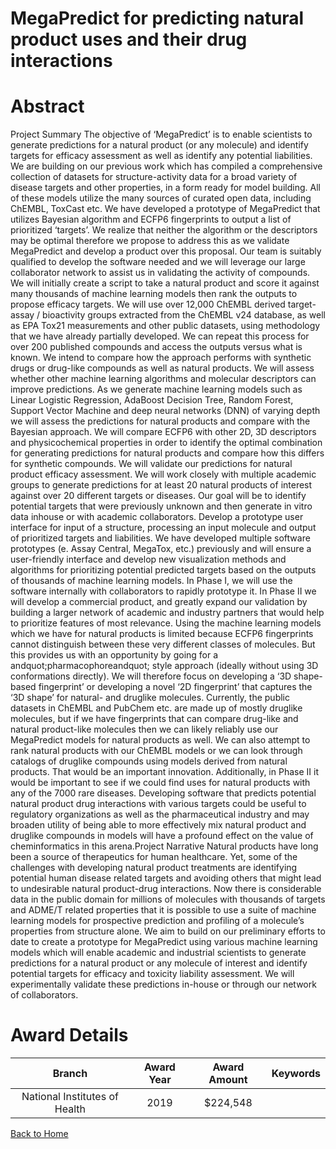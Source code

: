 
MegaPredict for predicting natural product uses and their drug interactions
===========================================================================

# Abstract


Project Summary
The objective of ‘MegaPredict’ is to enable scientists to generate predictions for a natural product (or any
molecule) and identify targets for efficacy assessment as well as identify any potential liabilities. We are building
on our previous work which has compiled a comprehensive collection of datasets for structure-activity data for a
broad variety of disease targets and other properties, in a form ready for model building. All of these models
utilize the many sources of curated open data, including ChEMBL, ToxCast etc. We have developed a prototype
of MegaPredict that utilizes Bayesian algorithm and ECFP6 fingerprints to output a list of prioritized ‘targets’. We
realize that neither the algorithm or the descriptors may be optimal therefore we propose to address this as we
validate MegaPredict and develop a product over this proposal. Our team is suitably qualified to develop the
software needed and we will leverage our large collaborator network to assist us in validating the activity of
compounds.
We will initially create a script to take a natural product and score it against many thousands of machine
learning models then rank the outputs to propose efficacy targets. We will use over 12,000 ChEMBL
derived target-assay / bioactivity groups extracted from the ChEMBL v24 database, as well as EPA Tox21
measurements and other public datasets, using methodology that we have already partially developed. We can
repeat this process for over 200 published compounds and access the outputs versus what is known. We intend
to compare how the approach performs with synthetic drugs or drug-like compounds as well as natural products.
We will assess whether other machine learning algorithms and molecular descriptors can improve
predictions. As we generate machine learning models such as Linear Logistic Regression, AdaBoost Decision
Tree, Random Forest, Support Vector Machine and deep neural networks (DNN) of varying depth we will assess
the predictions for natural products and compare with the Bayesian approach. We will compare ECFP6 with
other 2D, 3D descriptors and physicochemical properties in order to identify the optimal combination for
generating predictions for natural products and compare how this differs for synthetic compounds.
We will validate our predictions for natural product efficacy assessment. We will work closely with multiple
academic groups to generate predictions for at least 20 natural products of interest against over 20 different
targets or diseases. Our goal will be to identify potential targets that were previously unknown and then generate
in vitro data inhouse or with academic collaborators.
Develop a prototype user interface for input of a structure, processing an input molecule and output of
prioritized targets and liabilities. We have developed multiple software prototypes (e. Assay Central, MegaTox,
etc.) previously and will ensure a user-friendly interface and develop new visualization methods and algorithms
for prioritizing potential predicted targets based on the outputs of thousands of machine learning models.
In Phase I, we will use the software internally with collaborators to rapidly prototype it. In Phase II we will develop
a commercial product, and greatly expand our validation by building a larger network of academic and industry
partners that would help to prioritize features of most relevance. Using the machine learning models which we
have for natural products is limited because ECFP6 fingerprints cannot distinguish between these very different
classes of molecules. But this provides us with an opportunity by going for a andquot;pharmacophoreandquot; style approach
(ideally without using 3D conformations directly). We will therefore focus on developing a ‘3D shape-based
fingerprint’ or developing a novel ‘2D fingerprint’ that captures the ‘3D shape’ for natural- and druglike molecules.
Currently, the public datasets in ChEMBL and PubChem etc. are made up of mostly druglike molecules, but if
we have fingerprints that can compare drug-like and natural product-like molecules then we can likely reliably
use our MegaPredict models for natural products as well. We can also attempt to rank natural products with our
ChEMBL models or we can look through catalogs of druglike compounds using models derived from natural
products. That would be an important innovation. Additionally, in Phase II it would be important to see if we could
find uses for natural products with any of the 7000 rare diseases. Developing software that predicts potential
natural product drug interactions with various targets could be useful to regulatory organizations as well as the
pharmaceutical industry and may broaden utility of being able to more effectively mix natural product and druglike
compounds in models will have a profound effect on the value of cheminformatics in this arena.Project Narrative
Natural products have long been a source of therapeutics for human healthcare. Yet, some of the challenges
with developing natural product treatments are identifying potential human disease related targets and avoiding
others that might lead to undesirable natural product-drug interactions. Now there is considerable data in the
public domain for millions of molecules with thousands of targets and ADME/T related properties that it is possible
to use a suite of machine learning models for prospective prediction and profiling of a molecule’s properties from
structure alone. We aim to build on our preliminary efforts to date to create a prototype for MegaPredict using
various machine learning models which will enable academic and industrial scientists to generate predictions for
a natural product or any molecule of interest and identify potential targets for efficacy and toxicity liability
assessment. We will experimentally validate these predictions in-house or through our network of collaborators.  

# Award Details

|Branch|Award Year|Award Amount|Keywords|
| :---: | :---: | :---: | :---: |
|National Institutes of Health|2019|$224,548||
  
  


[Back to Home](https://github.com/chrischow/dod_sbir_awards/Reports/JH/#2392)